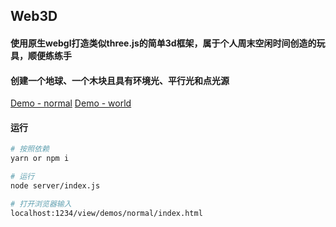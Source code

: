 ## Web3D

#### 使用原生webgl打造类似three.js的简单3d框架，属于个人周末空闲时间创造的玩具，顺便练练手


#### 创建一个地球、一个木块且具有环境光、平行光和点光源
[Demo - normal](https://hhzzcc.github.io/web3D/views/demos/normal/index.html)
[Demo - world](https://hhzzcc.github.io/web3D/views/demos/game/index.html)



#### 运行
```bash
# 按照依赖
yarn or npm i

# 运行
node server/index.js

# 打开浏览器输入
localhost:1234/view/demos/normal/index.html

```